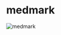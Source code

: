 # medmark

![medmark](https://github.com/jithinprem/medmark/assets/63633158/90c26749-bdd8-484c-b06f-4981da0dc70d)
